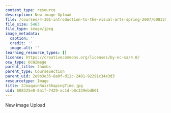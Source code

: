```yaml
---
content_type: resource
description: New image Upload
file: /courses/4-301-introduction-to-the-visual-arts-spring-2007/608325e88a1f7429ac1db8c339ebd601_2JoaquinRuizShapingTime.jpg
file_size: 5463
file_type: image/jpeg
image_metadata:
  caption: ''
  credit: ''
  image-alt: ''
learning_resource_types: []
license: https://creativecommons.org/licenses/by-nc-sa/4.0/
ocw_type: OCWImage
parent_title: thumbs
parent_type: CourseSection
parent_uid: 2e9b3e35-8a0f-d12c-2481-92291c34e3d3
resourcetype: Image
title: 2JoaquinRuizShapingTime.jpg
uid: 608325e8-8a1f-7429-ac1d-b8c339ebd601
---
```

New image Upload
